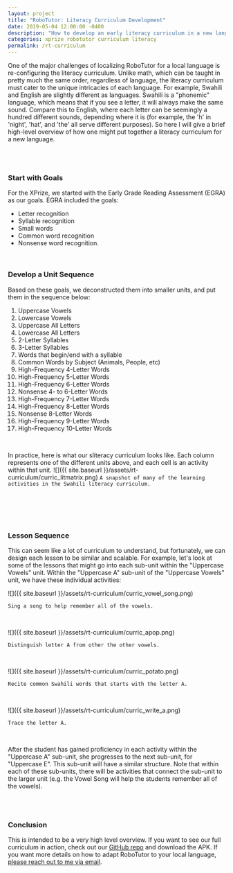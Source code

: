 ```yaml
---
layout: project
title: "RoboTutor: Literacy Curriculum Development"
date: 2019-05-04 12:00:00 -0400
description: "How to develop an early literacy curriculum in a new language ."
categories: xprize robotutor curriculum literacy
permalink: /rt-curriculum
---
```


One of the major challenges of localizing RoboTutor for a local language is re-configuring the literacy curriculum. Unlike math, which can be taught in pretty much the same order, regardless of language, the literacy curriculum must cater to the unique intricacies of each language. For example, Swahili and English are slightly different as languages. Swahili is a "phonemic" language, which means that if you see a letter, it will always make the same sound. Compare this to English, where each letter can be seemingly a hundred different sounds, depending where it is (for example, the 'h' in 'night', 'hat', and 'the' all serve different purposes). So here I will give a brief high-level overview of how one might put together a literacy curriculum for a new language.


<br><br>
### Start with Goals
For the XPrize, we started with the Early Grade Reading Assessment (EGRA) as our goals.
EGRA included the goals:
- Letter recognition
- Syllable recognition
- Small words
- Common word recognition
- Nonsense word recognition.

<br>

### Develop a Unit Sequence
Based on these goals, we deconstructed them into smaller units, and put them in the sequence below:
1. Uppercase Vowels
2. Lowercase Vowels
3. Uppercase All Letters
4. Lowercase All Letters
5. 2-Letter Syllables
6. 3-Letter Syllables
7. Words that begin/end with a syllable
8. Common Words by Subject (Animals, People, etc)
9. High-Frequency 4-Letter Words
10. High-Frequency 5-Letter Words
11. High-Frequency 6-Letter Words
12. Nonsense 4- to 6-Letter Words
13. High-Frequency 7-Letter Words
14. High-Frequency 8-Letter Words
15. Nonsense 8-Letter Words
16. High-Frequency 9-Letter Words
17. High-Frequency 10-Letter Words

<br>

In practice, here is what our sliteracy curriculum looks like. Each column represents one of the different units above, and each cell is an activity within that unit.
![]({{ site.baseurl }}/assets/rt-curriculum/curric_litmatrix.png)
`A snapshot of many of the learning activities in the Swahili literacy curriculum.`

<br>


<br><br>

### Lesson Sequence
This can seem like a lot of curriculum to understand, but fortunately, we can design each lesson to be similar and scalable. For example, let's look at some of the lessons that might go into each sub-unit within the "Uppercase Vowels" unit. Within the "Uppercase A" sub-unit of the "Uppercase Vowels" unit, we have these individual activities:

![]({{ site.baseurl }}/assets/rt-curriculum/curric_vowel_song.png)

`Sing a song to help remember all of the vowels.`

<br>

![]({{ site.baseurl }}/assets/rt-curriculum/curric_apop.png)

`Distinguish letter A from other the other vowels.`


<br>

![]({{ site.baseurl }}/assets/rt-curriculum/curric_potato.png)

`Recite common Swahili words that starts with the letter A.`

<br>

![]({{ site.baseurl }}/assets/rt-curriculum/curric_write_a.png)

`Trace the letter A.`


<br>

After the student has gained proficiency in each activity within the "Uppercase A" sub-unit, she progresses to the next sub-unit, for "Uppercase E". This sub-unit will have a similar structure. Note that within each of these sub-units, there will be activities that connect the sub-unit to the larger unit (e.g. the Vowel Song will help the students remember all of the vowels).


<br><br>
### Conclusion
This is intended to be a very high level overview. If you want to see our full curriculum in action, check out our [GitHub repo](https://github.com/RoboTutorLLC/RoboTutor) and download the APK. If you want more details on how to adapt RoboTutor to your local language, [please reach out to me via email](mailto:kevin@delandbeforeti.me).
